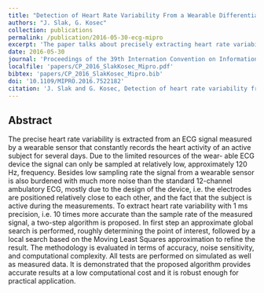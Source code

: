 ```yaml
---
title: "Detection of Heart Rate Variability From a Wearable Differential ECG Device"
authors: "J. Slak, G. Kosec"
collection: publications
permalink: /publication/2016-05-30-ecg-mipro
excerpt: 'The paper talks about precisely extracting heart rate variability from noise ECG signal extracted from mobile sensor using MLS based approximation.'
date: 2016-05-30
journal: 'Proceedings of the 39th Internation Convention on Information and Communication Technology, Electornics and Microelectornics (MIPRO 2016)'
localfile: 'papers/CP_2016_SlakKosec_Mipro.pdf'
bibtex: 'papers/CP_2016_SlakKosec_Mipro.bib'
doi: '10.1109/MIPRO.2016.7522182'
citation: 'J. Slak and G. Kosec, Detection of heart rate variability from a wearable differential ECG device, in: MIPRO 2016: 39th International Convention on Information and Communication Technology, Electronics and Microelectronics, May 30–June 3, 2016, Opatija, Croatia (ed. P. Biljanović), MIPRO proceedings, IEEE, Croatian Society for Information and Communication Technology, Electronics and Microelectronics, 2016, pp. 430–435, doi:10.1109/mipro.2016.7522182.'
---
```


## Abstract

The precise heart rate variability is extracted from an ECG signal measured by a wearable sensor
that constantly records the heart activity of an active subject for several days. Due to the limited
resources of the wear- able ECG device the signal can only be sampled at relatively low,
approximately 120 Hz, frequency. Besides low sampling rate the signal from a wearable sensor is also
burdened with much more noise than the standard 12-channel ambulatory ECG, mostly due to the design
of the device, i.e. the electrodes are positioned relatively close to each other, and the fact
that the subject is active during the measurements. To extract heart rate variability with 1 ms
precision, i.e. 10 times more accurate than the sample rate of the measured signal, a two-step
algorithm is proposed. In first step an approximate global search is performed, roughly determining
the point of interest, followed by a local search based on the Moving Least Squares approximation
to refine the result. The methodology is evaluated in terms of accuracy, noise sensitivity, and
computational complexity. All tests are performed on simulated as well as measured data. It is
demonstrated that the proposed algorithm provides accurate results at a low computational cost and
it is robust enough for practical application.
